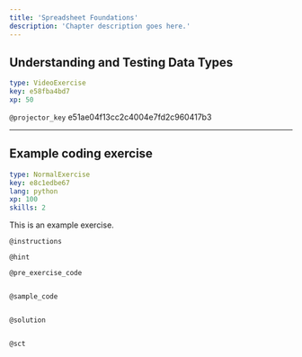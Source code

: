 ```yaml
---
title: 'Spreadsheet Foundations'
description: 'Chapter description goes here.'
---
```


## Understanding and Testing Data Types

```yaml
type: VideoExercise
key: e58fba4bd7
xp: 50
```

`@projector_key`
e51ae04f13cc2c4004e7fd2c960417b3

---

## Example coding exercise

```yaml
type: NormalExercise
key: e8c1edbe67
lang: python
xp: 100
skills: 2
```

This is an example exercise.

`@instructions`


`@hint`


`@pre_exercise_code`
```{python}

```

`@sample_code`
```{python}

```

`@solution`
```{python}

```

`@sct`
```{python}

```
